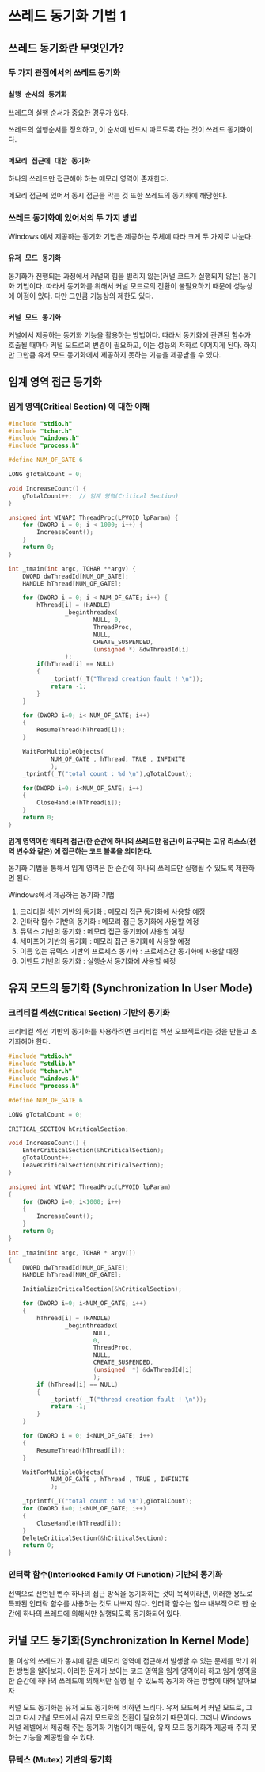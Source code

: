 # 쓰레드 동기화 기법 1

## 쓰레드 동기화란 무엇인가?

### 두 가지 관점에서의 쓰레드 동기화

### `실행 순서의 동기화`

쓰레드의 실행 순서가 중요한 경우가 있다.

쓰레드의 실행순서를 정의하고, 이 순서에 반드시 따르도록 하는 것이 쓰레드 동기화이다.

### `메모리 접근에 대한 동기화`

하나의 쓰레드만 접근해야 하는 메모리 영역이 존재한다.

메모리 접근에 있어서 동시 접근을 막는 것 또한 쓰레드의 동기화에 해당한다.


### 쓰레드 동기화에 있어서의 두 가지 방법

Windows 에서 제공하는 동기화 기법은 제공하는 주체에 따라 크게 두 가지로 나눈다.

### `유저 모드 동기화`
동기화가 진행되는 과정에서 커널의 힘을 빌리지 않는(커널 코드가 실행되지 않는) 동기화 기법이다.
따라서 동기화를 위해서 커널 모드로의 전환이 불필요하기 때문에 성능상에 이점이 있다.
다만 그만큼 기능상의 제한도 있다.

### `커널 모드 동기화`

커널에서 제공하는 동기화 기능을 활용하는 방법이다. 따라서 동기화에 관련된 함수가 호출될 때마다
커널 모드로의 변경이 필요하고, 이는 성능의 저하로 이어지게 된다. 하지만 그만큼
유저 모드 동기화에서 제공하지 못하는 기능을 제공받을 수 있다.


## 임계 영역 접근 동기화


### 임계 영역(Critical Section) 에 대한 이해

```c
#include "stdio.h"
#include "tchar.h"
#include "windows.h"
#include "process.h"

#define NUM_OF_GATE 6

LONG gTotalCount = 0;

void IncreaseCount() {
    gTotalCount++;  // 임계 영역(Critical Section)
}

unsigned int WINAPI ThreadProc(LPVOID lpParam) {
    for (DWORD i = 0; i < 1000; i++) {
        IncreaseCount();
    }
    return 0;
}

int _tmain(int argc, TCHAR **argv) {
    DWORD dwThreadId[NUM_OF_GATE];
    HANDLE hThread[NUM_OF_GATE];

    for (DWORD i = 0; i < NUM_OF_GATE; i++) {
        hThread[i] = (HANDLE)
                _beginthreadex(
                        NULL, 0,
                        ThreadProc,
                        NULL,
                        CREATE_SUSPENDED,
                        (unsigned *) &dwThreadId[i]
                );
        if(hThread[i] == NULL)
        {
            _tprintf(_T("Thread creation fault ! \n"));
            return -1;
        }
    }

    for (DWORD i=0; i< NUM_OF_GATE; i++)
    {
        ResumeThread(hThread[i]);
    }

    WaitForMultipleObjects(
            NUM_OF_GATE , hThread, TRUE , INFINITE
            );
    _tprintf(_T("total count : %d \n"),gTotalCount);

    for(DWORD i=0; i<NUM_OF_GATE; i++)
    {
        CloseHandle(hThread[i]);
    }
    return 0;
}
```

**임계 영역이란 배타적 접근(한 순간에 하나의 쓰레드만 접근)이 요구되는 고유 리소스(전역 변수와 같은)
에 접근하는 코드 블록을 의미한다.**

동기화 기법을 통해서 임계 영역은 한 순간에 하나의 쓰레드만 실행될 수 있도록 제한하면 된다.


Windows에서 제공하는 동기화 기법

1. 크리티컬 섹션 기반의 동기화 : 메모리 접근 동기화에 사용할 예정
2. 인터락 함수 기반의 동기화 : 메모리 접근 동기화에 사용할 예정
3. 뮤텍스 기반의 동기화 : 메모리 접근 동기화에 사용할 예정
4. 세마포어 기반의 동기화 : 메모리 접근 동기화에 사용할 예정
5. 이름 있는 뮤텍스 기반의 프로세스 동기화 : 프로세스간 동기화에 사용할 예정
6. 이벤트 기반의 동기화 : 실행순서 동기화에 사용할 예정


## 유저 모드의 동기화 (Synchronization In User Mode)

### 크리티컬 섹션(Critical Section) 기반의 동기화

크리티컬 섹션 기반의 동기화를 사용하려면 크리티컬 섹션 오브젝트라는 것을 만들고 초기화해야 한다.

```c
#include "stdio.h"
#include "stdlib.h"
#include "tchar.h"
#include "windows.h"
#include "process.h"

#define NUM_OF_GATE 6

LONG gTotalCount = 0;

CRITICAL_SECTION hCriticalSection;

void IncreaseCount() {
    EnterCriticalSection(&hCriticalSection);
    gTotalCount++;
    LeaveCriticalSection(&hCriticalSection);
}

unsigned int WINAPI ThreadProc(LPVOID lpParam)
{
    for (DWORD i=0; i<1000; i++)
    {
        IncreaseCount();
    }
    return 0;
}

int _tmain(int argc, TCHAR * argv[])
{
    DWORD dwThreadId[NUM_OF_GATE];
    HANDLE hThread[NUM_OF_GATE];

    InitializeCriticalSection(&hCriticalSection);

    for (DWORD i=0; i<NUM_OF_GATE; i++)
    {
        hThread[i] = (HANDLE)
                _beginthreadex(
                        NULL,
                        0,
                        ThreadProc,
                        NULL,
                        CREATE_SUSPENDED,
                        (unsigned  *) &dwThreadId[i]
                        );
        if (hThread[i] == NULL)
        {
            _tprintf( _T("thread creation fault ! \n"));
            return -1;
        }
    }

    for (DWORD i = 0; i<NUM_OF_GATE; i++)
    {
        ResumeThread(hThread[i]);
    }

    WaitForMultipleObjects(
            NUM_OF_GATE , hThread , TRUE , INFINITE
            );

    _tprintf(_T("total count : %d \n"),gTotalCount);
    for (DWORD i=0; i<NUM_OF_GATE; i++)
    {
        CloseHandle(hThread[i]);
    }
    DeleteCriticalSection(&hCriticalSection);
    return 0;
}
```

### 인터락 함수(Interlocked Family Of Function) 기반의 동기화

전역으로 선언된 변수 하나의 접근 방식을 동기화하는 것이 목적이라면,
이러한 용도로 특화된 인터락 함수를 사용하는 것도 나쁘지 않다.
인터락 함수는 함수 내부적으로 한 순간에 하나의 쓰레드에 의해서만 
실행되도록 동기화되어 있다. 


## 커널 모드 동기화(Synchronization In Kernel Mode)

둘 이상의 쓰레드가 동시에 같은 메모리 영역에 접근해서 발생할 수 있는 문제를 막기 위한 방법을
알아보자. 이러한 문제가 보이는 코드 영역을 임계 영역이라 하고 
임계 영역을 한 순간에 하나의 쓰레드에 의해서만 실행 될 수 있도록 동기화 하는 방법에 대해
알아보자

커널 모드 동기화는 유저 모드 동기화에 비하면 느리다. 유저 모드에서 커널 모드로, 그리고
다시 커널 모드에서 유저 모드로의 전환이 필요하기 때문이다. 
그러나 Windows 커널 레벨에서 제공해 주는 동기화 기법이기 때문에, 유저 모드 동기화가 제공해 주지
못하는 기능을 제공받을 수 있다. 

### 뮤텍스 (Mutex)  기반의 동기화